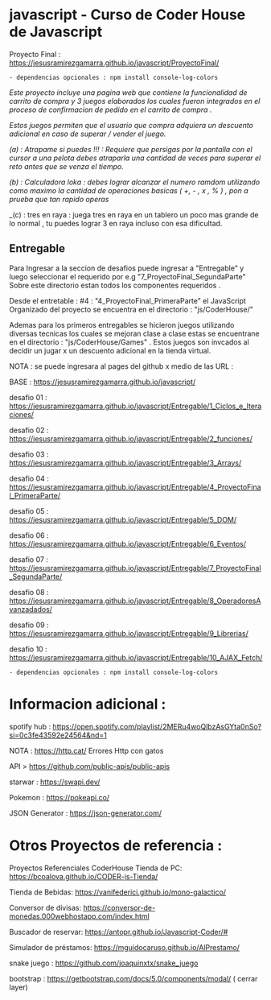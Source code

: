 # javascript - Curso de Coder House de Javascript

Proyecto Final : https://jesusramirezgamarra.github.io/javascript/ProyectoFinal/

    - dependencias opcionales : npm install console-log-colors 

_Este proyecto incluye una pagina web que contiene la funcionalidad de carrito de compra y 3 juegos elaborados los cuales fueron integrados en el proceso de confirmacion de pedido en el carrito de compra ._

_Estos juegos permiten que el usuario que compra adquiera un descuento adicional en caso de superar / vender el juego._

_(a) : Atrapame si puedes !!! : Requiere que persigas por la pantalla con el cursor a una pelota debes atraparla una cantidad de veces para superar el reto antes que se venza el tiempo._

_(b) :  Calculadora loka : debes lograr alcanzar el numero ramdom utilizando como maximo la cantidad de operaciones basicas ( +, - , x , % ) , pon a prueba que tan rapido operas_

_(c) : tres en raya : juega tres en raya en un tablero un poco mas grande de lo normal , tu puedes lograr 3 en raya incluso con esa dificultad.

## Entregable

Para Ingresar a la seccion de desafios puede ingresar a "Entregable" y luego seleccionar el requerido por e.g "7_ProyectoFinal_SegundaParte"
Sobre este directorio estan todos los componentes requeridos .

Desde el entretable : #4 : "4_ProyectoFinal_PrimeraParte" el JavaScript Organizado del proyecto se encuentra en el directorio :  "js/CoderHouse/"

Ademas para los primeros entregables se hicieron juegos utilizando diversas tecnicas los cuales se mejoran clase a clase estas se encuentrane en el directorio  :  "js/CoderHouse/Games" . Estos juegos son invcados al decidir un jugar x un descuento adicional en la tienda virtual.

NOTA : se puede ingresara al pages del github x medio de las URL : 

BASE : https://jesusramirezgamarra.github.io/javascript/

desafio 01 : https://jesusramirezgamarra.github.io/javascript/Entregable/1_Ciclos_e_Iteraciones/

desafio 02 : https://jesusramirezgamarra.github.io/javascript/Entregable/2_funciones/

desafio 03 : https://jesusramirezgamarra.github.io/javascript/Entregable/3_Arrays/

desafio 04 : https://jesusramirezgamarra.github.io/javascript/Entregable/4_ProyectoFinal_PrimeraParte/

desafio 05 : https://jesusramirezgamarra.github.io/javascript/Entregable/5_DOM/

desafio 06 : https://jesusramirezgamarra.github.io/javascript/Entregable/6_Eventos/

desafio 07 : https://jesusramirezgamarra.github.io/javascript/Entregable/7_ProyectoFinal_SegundaParte/

desafio 08 : https://jesusramirezgamarra.github.io/javascript/Entregable/8_OperadoresAvanzadados/

desafio 09 : https://jesusramirezgamarra.github.io/javascript/Entregable/9_Librerias/

desafio 10 : https://jesusramirezgamarra.github.io/javascript/Entregable/10_AJAX_Fetch/

    - dependencias opcionales : npm install console-log-colors 



# Informacion adicional : 

spotify hub : https://open.spotify.com/playlist/2MERu4woQlbzAsGYta0nSo?si=0c3fe43592e24564&nd=1

NOTA : https://http.cat/ Errores Http con gatos

API > https://github.com/public-apis/public-apis

starwar : https://swapi.dev/

Pokemon : https://pokeapi.co/

JSON Generator : https://json-generator.com/

# Otros Proyectos de referencia : 

Proyectos Referenciales CoderHouse
Tienda de PC: 			    https://bcoalova.github.io/CODER-js-Tienda/

Tienda de Bebidas: 		    https://vanifederici.github.io/mono-galactico/

Conversor de divisas:  		https://conversor-de-monedas.000webhostapp.com/index.html

Buscador de reservar:		https://antopr.github.io/Javascript-Coder/#

Simulador de préstamos: 	https://mguidocaruso.github.io/AlPrestamo/

snake juego :               https://github.com/joaquinxtx/snake_juego

bootstrap :  https://getbootstrap.com/docs/5.0/components/modal/ ( cerrar layer)


